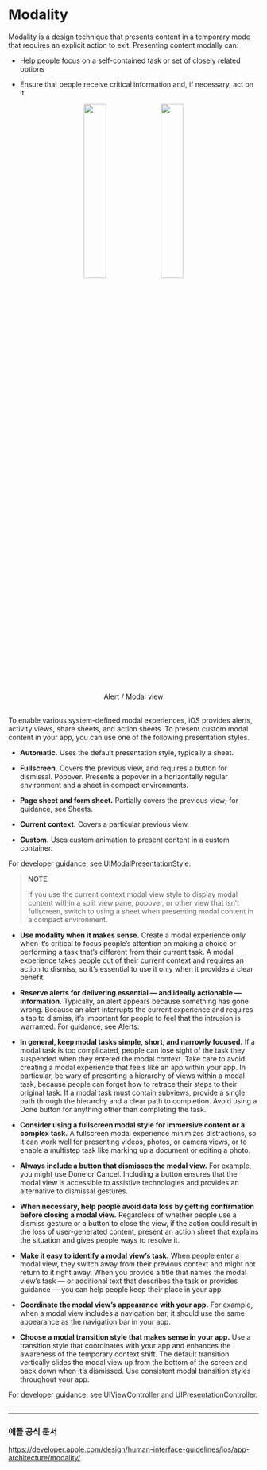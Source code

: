 # Modality

Modality is a design technique that presents content in a temporary mode that requires an explicit action to exit. Presenting content modally can:

* Help people focus on a self-contained task or set of closely related options

* Ensure that people receive critical information and, if necessary, act on it


<p align="center"><img src= "https://developer.apple.com/design/human-interface-guidelines/ios/images/modality/modal-alert_2x.png" width="30%">
<align="right"><img src= "https://developer.apple.com/design/human-interface-guidelines/ios/images/modality/modal-view_2x.png" width="30%"></align=>

<center>Alert / Modal view</center>

<br>

To enable various system-defined modal experiences, iOS provides alerts, activity views, share sheets, and action sheets. To present custom modal content in your app, you can use one of the following presentation styles.

* **Automatic.** Uses the default presentation style, typically a sheet.

* **Fullscreen.** Covers the previous view, and requires a button for dismissal.
Popover. Presents a popover in a horizontally regular environment and a sheet in compact environments.

* **Page sheet and form sheet.** Partially covers the previous view; for guidance, see Sheets.

* **Current context.** Covers a particular previous view.

* **Custom.** Uses custom animation to present content in a custom container.

For developer guidance, see UIModalPresentationStyle.

> **NOTE**
> 
> If you use the current context modal view style to display modal content within a split view pane, popover, or other view that isn’t fullscreen, switch to using a sheet when presenting modal content in a compact environment.

* **Use modality when it makes sense.** Create a modal experience only when it’s critical to focus people’s attention on making a choice or performing a task that’s different from their current task. A modal experience takes people out of their current context and requires an action to dismiss, so it’s essential to use it only when it provides a clear benefit.

* **Reserve alerts for delivering essential — and ideally actionable — information.** Typically, an alert appears because something has gone wrong. Because an alert interrupts the current experience and requires a tap to dismiss, it’s important for people to feel that the intrusion is warranted. For guidance, see Alerts.

* **In general, keep modal tasks simple, short, and narrowly focused.** If a modal task is too complicated, people can lose sight of the task they suspended when they entered the modal context. Take care to avoid creating a modal experience that feels like an app within your app. In particular, be wary of presenting a hierarchy of views within a modal task, because people can forget how to retrace their steps to their original task. If a modal task must contain subviews, provide a single path through the hierarchy and a clear path to completion. Avoid using a Done button for anything other than completing the task.

* **Consider using a fullscreen modal style for immersive content or a complex task.** A fullscreen modal experience minimizes distractions, so it can work well for presenting videos, photos, or camera views, or to enable a multistep task like marking up a document or editing a photo.

* **Always include a button that dismisses the modal view.** For example, you might use Done or Cancel. Including a button ensures that the modal view is accessible to assistive technologies and provides an alternative to dismissal gestures.

* **When necessary, help people avoid data loss by getting confirmation before closing a modal view.** Regardless of whether people use a dismiss gesture or a button to close the view, if the action could result in the loss of user-generated content, present an action sheet that explains the situation and gives people ways to resolve it.

* **Make it easy to identify a modal view’s task.** When people enter a modal view, they switch away from their previous context and might not return to it right away. When you provide a title that names the modal view’s task — or additional text that describes the task or provides guidance — you can help people keep their place in your app.

* **Coordinate the modal view’s appearance with your app.** For example, when a modal view includes a navigation bar, it should use the same appearance as the navigation bar in your app.

* **Choose a modal transition style that makes sense in your app.** Use a transition style that coordinates with your app and enhances the awareness of the temporary context shift. The default transition vertically slides the modal view up from the bottom of the screen and back down when it’s dismissed. Use consistent modal transition styles throughout your app.

For developer guidance, see UIViewController and UIPresentationController.

---



---

### 애플 공식 문서
https://developer.apple.com/design/human-interface-guidelines/ios/app-architecture/modality/